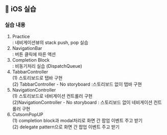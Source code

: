 ##  📱 iOS 실습 
### 실습 내용 </br>
01. Practice </br>
   : 네비게이션뷰의 stack push, pop 실습
02. NavigationBar </br>
   : 버튼 클릭에 따른 액션
03. Completion Block </br>
   : 비동기처리 실습 (DispatchQueue)
04. TabbarController </br>
   (1) 스토리보드로 탭바 구현 </br>
   (2) TabbarController - No storyboard :스토리보드 없이 탭바 구현
05. NavigationController </br>
   (1) 스토리보드로 네비게이션 컨트롤러 구현</br>
   (2)NavigationController - No storyboard : 스토리보드 없이 네비게이션 컨트롤러 구현
06. CutsomPopUP</br>
   (1) completion block과 modal처리로 화면 간 팝업 이벤트 주고 받기</br>
   (2) delegate pattern으로 화면 간 팝업 이벤트 주고 받기 
